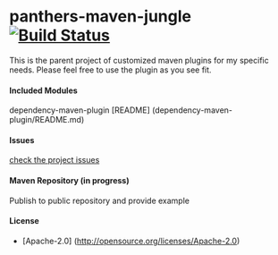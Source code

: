 panthers-maven-jungle [![Build Status](https://travis-ci.org/panthers/panthers-maven-jungle.png?branch=master)](https://travis-ci.org/panthers/panthers-maven-jungle)
=====================

This is the parent project of customized maven plugins for my specific needs. Please feel free to use the plugin as you see fit.

#### Included Modules
dependency-maven-plugin [README] (dependency-maven-plugin/README.md)

#### Issues
[check the project issues](https://github.com/jaysaikia/panthers-maven-jungle/issues)

#### Maven Repository (in progress)
Publish to public repository and provide example

#### License
* [Apache-2.0] (http://opensource.org/licenses/Apache-2.0)


